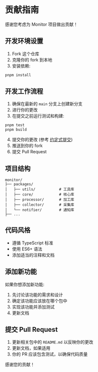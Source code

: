 # 贡献指南

感谢您考虑为 Monitor 项目做出贡献！

## 开发环境设置

1. Fork 这个仓库
2. 克隆你的 fork 到本地
3. 安装依赖:

```bash
pnpm install
```

## 开发工作流程

1. 确保在最新的 `main` 分支上创建新分支
2. 进行你的更改
3. 在提交之前运行测试和构建:

```bash
pnpm test
pnpm build
```

4. 提交你的更改 (参考 [约定式提交](https://www.conventionalcommits.org/zh-hans/v1.0.0/))
5. 推送到你的 fork
6. 提交 Pull Request

## 项目结构

```
monitor/
├── packages/
│   ├── utils/           # 工具库
│   ├── core/            # 核心库
│   ├── processor/       # 加工库
│   ├── collector/       # 采集库
│   └── notifier/        # 通知库
├── ...
```

## 代码风格

- 遵循 TypeScript 标准
- 使用 ES6+ 语法
- 添加适当的注释和文档

## 添加新功能

如果你想添加新功能:

1. 先讨论该功能的需求和设计
2. 确定该功能应该放在哪个包中
3. 实现该功能并添加测试
4. 更新文档

## 提交 Pull Request

1. 更新相关包中的 `README.md` 以反映你的更改
2. 更新文档，如果适用
3. 你的 PR 应该包含测试，以确保代码质量

感谢您的贡献！ 